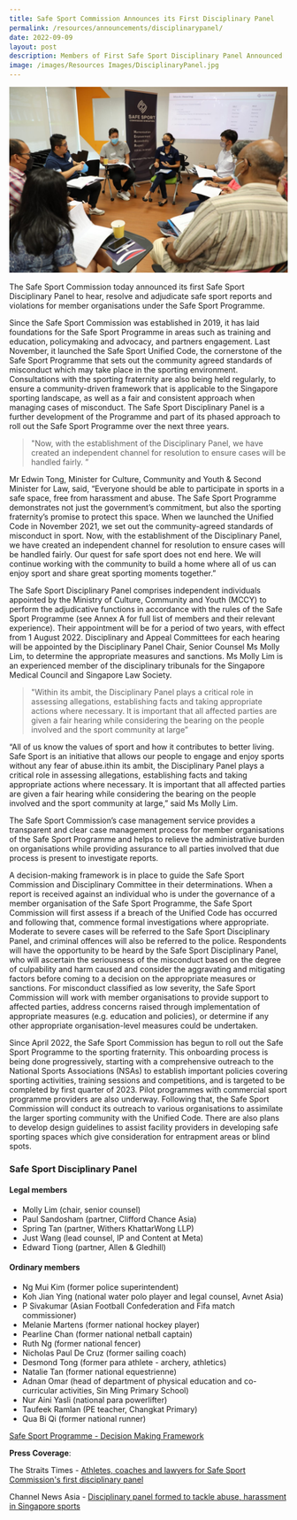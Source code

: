 ```yaml
---
title: Safe Sport Commission Announces its First Disciplinary Panel
permalink: /resources/announcements/disciplinarypanel/
date: 2022-09-09
layout: post
description: Members of First Safe Sport Disciplinary Panel Announced
image: /images/Resources Images/DisciplinaryPanel.jpg
---
```

![DP Panel Training](/images/Resources%20Images/DisciplinaryPanel.jpg)

The Safe Sport Commission today announced its first Safe Sport Disciplinary Panel to hear, resolve and adjudicate safe sport reports and violations for member organisations under the Safe Sport Programme.

Since the Safe Sport Commission was established in 2019, it has laid foundations for the Safe Sport Programme in areas such as training and education, policymaking and advocacy, and partners engagement. Last November, it launched the Safe Sport Unified Code, the cornerstone of the Safe Sport Programme that sets out the community agreed standards of misconduct which may take place in the sporting environment. Consultations with the sporting fraternity are also being held regularly, to ensure a community-driven framework that is applicable to the Singapore sporting landscape, as well as a fair and consistent approach when managing cases of misconduct. The Safe Sport Disciplinary Panel is a further development of the Programme and part of its phased approach to roll out the Safe Sport Programme over the next three years.


> "Now, with the establishment of the Disciplinary Panel, we have created an independent channel for resolution to ensure cases will be handled fairly. ”

Mr Edwin Tong, Minister for Culture, Community and Youth & Second Minister for Law, said, “Everyone should be able to participate in sports in a safe space, free from harassment and abuse. The Safe Sport Programme demonstrates not just the government’s commitment, but also the sporting fraternity’s promise to protect this space. When we launched the Unified Code in November 2021, we set out the community-agreed standards of misconduct in sport.  Now, with the establishment of the Disciplinary Panel, we have created an independent channel for resolution to ensure cases will be handled fairly. Our quest for safe sport does not end here. We will continue working with the community to build a home where all of us can enjoy sport and share great sporting moments together.”


The Safe Sport Disciplinary Panel comprises independent individuals appointed by the Ministry of Culture, Community and Youth (MCCY) to perform the adjudicative functions in accordance with the rules of the Safe Sport Programme (see Annex A for full list of members and their relevant experience). Their appointment will be for a period of two years, with effect from 1 August 2022. Disciplinary and Appeal Committees for each hearing will be appointed by the Disciplinary Panel Chair, Senior Counsel Ms Molly Lim, to determine the appropriate measures and sanctions. Ms Molly Lim is an experienced member of the disciplinary tribunals for the Singapore Medical Council and Singapore Law Society.



> "Within its ambit, the Disciplinary Panel plays a critical role in assessing allegations, establishing facts and taking appropriate actions where necessary. It is important that all affected parties are given a fair hearing while considering the bearing on the people involved and the sport community at large” 


“All of us know the values of sport and how it contributes to better living. Safe Sport is an initiative that allows our people to engage and enjoy sports without any fear of abuse.ithin its ambit, the Disciplinary Panel plays a critical role in assessing allegations, establishing facts and taking appropriate actions where necessary. It is important that all affected parties are given a fair hearing while considering the bearing on the people involved and the sport community at large,” said Ms Molly Lim.

The Safe Sport Commission’s case management service provides a transparent and clear case management process for member organisations of the Safe Sport Programme and helps to relieve the administrative burden on organisations while providing assurance to all parties involved that due process is present to investigate reports.

A decision-making framework is in place to guide the Safe Sport Commission and Disciplinary Committee in their determinations. When a report is received against an individual who is under the governance of a member organisation of the Safe Sport Programme, the Safe Sport Commission will first assess if a breach of the Unified Code has occurred and following that, commence formal investigations where appropriate. Moderate to severe cases will be referred to the Safe Sport Disciplinary Panel, and criminal offences will also be referred to the police. Respondents will have the opportunity to be heard by the Safe Sport Disciplinary Panel, who will ascertain the seriousness of the misconduct based on the degree of culpability and harm caused and consider the aggravating and mitigating factors before coming to a decision on the appropriate measures or sanctions. For misconduct classified as low severity, the Safe Sport Commission will work with member organisations to provide support to affected parties, address concerns raised through implementation of appropriate measures (e.g. education and policies), or determine if any other appropriate organisation-level measures could be undertaken.

Since April 2022, the Safe Sport Commission has begun to roll out the Safe Sport Programme to the sporting fraternity. This onboarding process is being done progressively, starting with a comprehensive outreach to the National Sports Associations (NSAs) to establish important policies covering sporting activities, training sessions and competitions, and is targeted to be completed by first quarter of 2023. Pilot programmes with commercial sport programme providers are also underway. Following that, the Safe Sport Commission will conduct its outreach to various organisations to assimilate the larger sporting community with the Unified Code. There are also plans to develop design guidelines to assist facility providers in developing safe sporting spaces which give consideration for entrapment areas or blind spots.


### Safe Sport Disciplinary Panel 

#### Legal members

*   Molly Lim (chair, senior counsel)
*   Paul Sandosham (partner, Clifford Chance Asia)
*   Spring Tan (partner, Withers KhattarWong LLP)
*   Just Wang (lead counsel, IP and Content at Meta)
*   Edward Tiong (partner, Allen & Gledhill)

#### Ordinary members

*   Ng Mui Kim (former police superintendent)
*   Koh Jian Ying (national water polo player and legal counsel, Avnet Asia)
*   P Sivakumar (Asian Football Confederation and Fifa match commissioner)
*   Melanie Martens (former national hockey player)
*   Pearline Chan (former national netball captain)
*   Ruth Ng (former national fencer)
*   Nicholas Paul De Cruz (former sailing coach)
*   Desmond Tong (former para athlete - archery, athletics)
*   Natalie Tan (former national equestrienne)
*   Adnan Omar (head of department of physical education and co-curricular activities, Sin Ming Primary School)
*   Nur Aini Yasli (national para powerlifter)
*   Taufeek Ramlan (PE teacher, Changkat Primary)
*   Qua Bi Qi (former national runner)


[Safe Sport Programme - Decision Making Framework](/files/Decision%20Making%20Framework%20from%20Safe%20Sport%20Programme%20Handbook.pdf)

**Press Coverage**:

The Straits Times - [Athletes, coaches and lawyers for Safe Sport Commission's first disciplinary panel](https://www.straitstimes.com/sport/athletes-coaches-and-lawyers-for-safe-sport-commissions-first-disciplinary-panel) 

Channel News Asia - [Disciplinary panel formed to tackle abuse, harassment in Singapore sports](https://www.channelnewsasia.com/watch/disciplinary-panel-formed-tackle-abuse-harassment-singapore-sports-video-2929901)